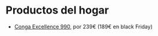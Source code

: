 # Productos del hogar

- [Conga Excellence 990](https://www.amazon.es/dp/B01MUGXRT9/), por 239€ (189€ en black Friday)
